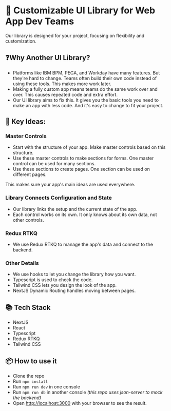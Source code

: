 # 🚀 **Customizable UI Library for Web App Dev Teams**

Our library is designed for your project, focusing on flexibility and customization.

## ❓**Why Another UI Library?**

-   Platforms like IBM BPM, PEGA, and Workday have many features. But they're hard to change. Teams often build their own code instead of using these tools. This makes more work later.
-   Making a fully custom app means teams do the same work over and over. This causes repeated code and extra effort.
-   Our UI library aims to fix this. It gives you the basic tools you need to make an app with less code. And it's easy to change to fit your project.

## 🎯 **Key Ideas:**

### **Master Controls**

-   Start with the structure of your app. Make master controls based on this structure.
-   Use these master controls to make sections for forms. One master control can be used for many sections.
-   Use these sections to create pages. One section can be used on different pages.

This makes sure your app's main ideas are used everywhere.

### **Library Connects Configuration and State**

-   Our library links the setup and the current state of the app.
-   Each control works on its own. It only knows about its own data, not other controls.

### **Redux RTKQ**

-   We use Redux RTKQ to manage the app's data and connect to the backend.

### **Other Details**

-   We use hooks to let you change the library how you want.
-   Typescript is used to check the code.
-   Tailwind CSS lets you design the look of the app.
-   NextJS Dynamic Routing handles moving between pages.

## 📚 **Tech Stack**

-   NextJS
-   React
-   Typescript
-   Redux RTKQ
-   Tailwind CSS

## 📦 **How to use it**

-   Clone the repo
-   Run `npm install`
-   Run `npm run dev` in one console
-   Run `npm run db` in another console _(this repo uses json-server to mock the backend)_
-   Open [http://localhost:3000](http://localhost:3000) with your browser to see the result.
